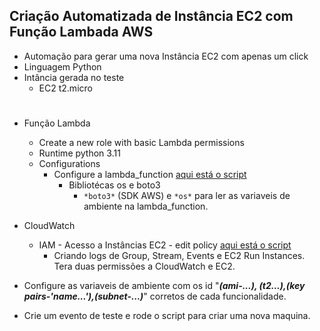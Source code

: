 ## Criação Automatizada de Instância EC2 com Função Lambada AWS

- Automação para gerar uma nova Instância EC2 com apenas um click
- Linguagem Python
- Intância gerada no teste
    - EC2 t2.micro

#

- Função Lambda
    - Create a new role with basic Lambda permissions
    - Runtime python 3.11
    - Configurations
        - Configure a lambda_function [aqui está o script](script1.py)
            - Bibliotécas os e boto3
                - `*boto3*` (SDK AWS) e `*os*` para ler as variaveis de ambiente na lambda_function.

- CloudWatch
    - IAM - Acesso a Instâncias EC2 - edit policy [aqui está o script](Script1+-+IAM+Role.txt)
        - Criando logs de Group, Stream, Events e EC2 Run Instances. Tera duas permissões a CloudWatch e EC2.

- Configure as variaveis de ambiente com os id "***(ami-...), (t2...),(key pairs-'name...'),(subnet-...)***" corretos de cada funcionalidade.

- Crie um evento de teste e rode o script para criar uma nova maquina.